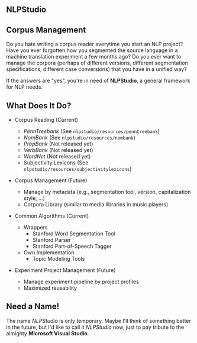 ## NLPStudio


## Corpus Management
Do you hate writing a corpus reader everytime you start an NLP project? 
Have you ever forgotten how you segmented the source language in a machine translation experiment a 
few months ago? 
Do you ever want to manage the corpora (perhaps of different versions, different 
segmentation specifications, different case conversions) that you have in a unified way? 

If the answers are "yes", you're in need of **NLPStudio**, a general framework for NLP needs.


## What Does It Do?
* Corpus Reading (Current)
    * *PennTreebank* (See `nlpstudio/resources/penntreebank`)
    * *NomBank* (See `nlpstudio/resources/nombank`)
    * *PropBank* (Not released yet)
    * *VerbBank* (Not released yet)
    * *WordNet* (Not released yet)
    * Subjectivity Lexicons (See `nlpstudio/resources/subjectivitylexicons`)
    
* Corpus Management (Future)
    * Manage by metadata (e.g., segmentation tool, version, capitalization style, ...)
    * Corpora Library (similar to media libraries in music players)

* Common Algorithms (Current)
    * Wrappers
        * Stanford Word Segmentation Tool
        * Stanford Parser
        * Stanford Part-of-Speech Tagger
    * Own Implementation
        * Topic Modeling Tools

* Experiment Project Management (Future)
    * Manage experiment pipeline by project profiles
    * Maximized reusability


## Need a Name!
The name *NLPStudio* is only temporary. Maybe I'll think of something better in the future, but I'd
like to call it *NLPStudio* now, just to pay tribute to the almighty **Microsoft Visual Studio**.
